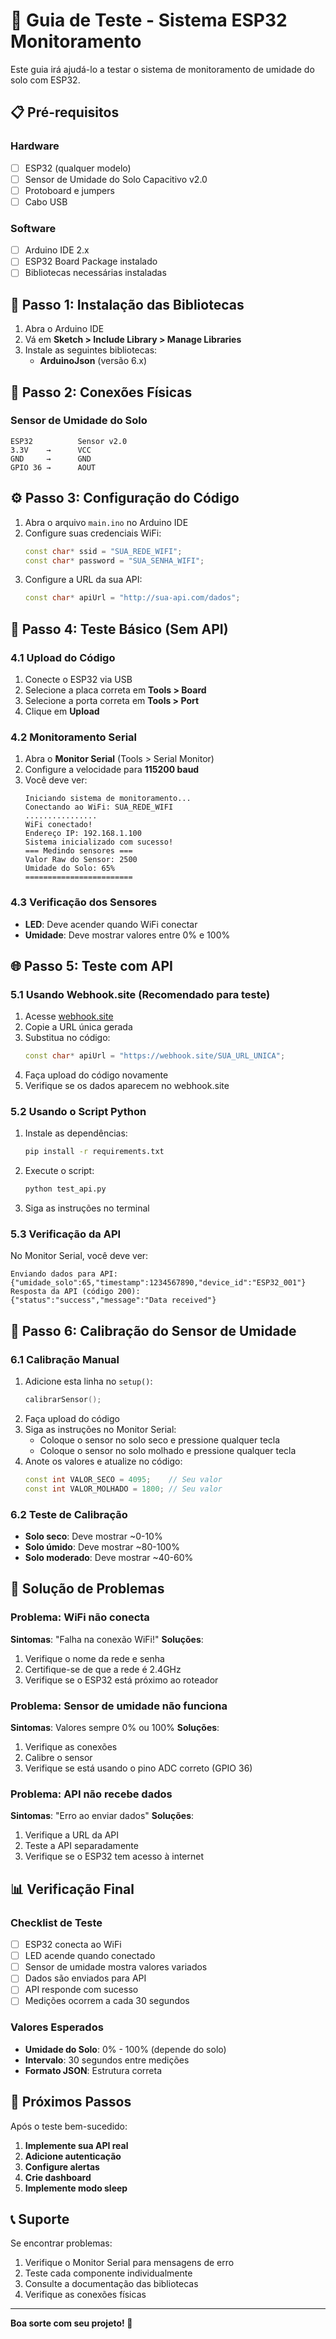 # 🧪 Guia de Teste - Sistema ESP32 Monitoramento

Este guia irá ajudá-lo a testar o sistema de monitoramento de umidade do solo com ESP32.

## 📋 Pré-requisitos

### Hardware
- [ ] ESP32 (qualquer modelo)
- [ ] Sensor de Umidade do Solo Capacitivo v2.0
- [ ] Protoboard e jumpers
- [ ] Cabo USB

### Software
- [ ] Arduino IDE 2.x
- [ ] ESP32 Board Package instalado
- [ ] Bibliotecas necessárias instaladas

## 🔧 Passo 1: Instalação das Bibliotecas

1. Abra o Arduino IDE
2. Vá em **Sketch > Include Library > Manage Libraries**
3. Instale as seguintes bibliotecas:
   - **ArduinoJson** (versão 6.x)

## 🔌 Passo 2: Conexões Físicas

### Sensor de Umidade do Solo
```
ESP32          Sensor v2.0
3.3V    →      VCC
GND     →      GND
GPIO 36 →      AOUT
```

## ⚙️ Passo 3: Configuração do Código

1. Abra o arquivo `main.ino` no Arduino IDE
2. Configure suas credenciais WiFi:
   ```cpp
   const char* ssid = "SUA_REDE_WIFI";
   const char* password = "SUA_SENHA_WIFI";
   ```
3. Configure a URL da sua API:
   ```cpp
   const char* apiUrl = "http://sua-api.com/dados";
   ```

## 🧪 Passo 4: Teste Básico (Sem API)

### 4.1 Upload do Código
1. Conecte o ESP32 via USB
2. Selecione a placa correta em **Tools > Board**
3. Selecione a porta correta em **Tools > Port**
4. Clique em **Upload**

### 4.2 Monitoramento Serial
1. Abra o **Monitor Serial** (Tools > Serial Monitor)
2. Configure a velocidade para **115200 baud**
3. Você deve ver:
   ```
   Iniciando sistema de monitoramento...
   Conectando ao WiFi: SUA_REDE_WIFI
   ................
   WiFi conectado!
   Endereço IP: 192.168.1.100
   Sistema inicializado com sucesso!
   === Medindo sensores ===
   Valor Raw do Sensor: 2500
   Umidade do Solo: 65%
   ========================
   ```

### 4.3 Verificação dos Sensores
- **LED**: Deve acender quando WiFi conectar
- **Umidade**: Deve mostrar valores entre 0% e 100%

## 🌐 Passo 5: Teste com API

### 5.1 Usando Webhook.site (Recomendado para teste)
1. Acesse [webhook.site](https://webhook.site)
2. Copie a URL única gerada
3. Substitua no código:
   ```cpp
   const char* apiUrl = "https://webhook.site/SUA_URL_UNICA";
   ```
4. Faça upload do código novamente
5. Verifique se os dados aparecem no webhook.site

### 5.2 Usando o Script Python
1. Instale as dependências:
   ```bash
   pip install -r requirements.txt
   ```
2. Execute o script:
   ```bash
   python test_api.py
   ```
3. Siga as instruções no terminal

### 5.3 Verificação da API
No Monitor Serial, você deve ver:
```
Enviando dados para API:
{"umidade_solo":65,"timestamp":1234567890,"device_id":"ESP32_001"}
Resposta da API (código 200):
{"status":"success","message":"Data received"}
```

## 🔧 Passo 6: Calibração do Sensor de Umidade

### 6.1 Calibração Manual
1. Adicione esta linha no `setup()`:
   ```cpp
   calibrarSensor();
   ```
2. Faça upload do código
3. Siga as instruções no Monitor Serial:
   - Coloque o sensor no solo seco e pressione qualquer tecla
   - Coloque o sensor no solo molhado e pressione qualquer tecla
4. Anote os valores e atualize no código:
   ```cpp
   const int VALOR_SECO = 4095;    // Seu valor
   const int VALOR_MOLHADO = 1800; // Seu valor
   ```

### 6.2 Teste de Calibração
- **Solo seco**: Deve mostrar ~0-10%
- **Solo úmido**: Deve mostrar ~80-100%
- **Solo moderado**: Deve mostrar ~40-60%

## 🚨 Solução de Problemas

### Problema: WiFi não conecta
**Sintomas**: "Falha na conexão WiFi!"
**Soluções**:
1. Verifique o nome da rede e senha
2. Certifique-se de que a rede é 2.4GHz
3. Verifique se o ESP32 está próximo ao roteador

### Problema: Sensor de umidade não funciona
**Sintomas**: Valores sempre 0% ou 100%
**Soluções**:
1. Verifique as conexões
2. Calibre o sensor
3. Verifique se está usando o pino ADC correto (GPIO 36)

### Problema: API não recebe dados
**Sintomas**: "Erro ao enviar dados"
**Soluções**:
1. Verifique a URL da API
2. Teste a API separadamente
3. Verifique se o ESP32 tem acesso à internet

## 📊 Verificação Final

### Checklist de Teste
- [ ] ESP32 conecta ao WiFi
- [ ] LED acende quando conectado
- [ ] Sensor de umidade mostra valores variados
- [ ] Dados são enviados para API
- [ ] API responde com sucesso
- [ ] Medições ocorrem a cada 30 segundos

### Valores Esperados
- **Umidade do Solo**: 0% - 100% (depende do solo)
- **Intervalo**: 30 segundos entre medições
- **Formato JSON**: Estrutura correta

## 🎯 Próximos Passos

Após o teste bem-sucedido:
1. **Implemente sua API real**
2. **Adicione autenticação**
3. **Configure alertas**
4. **Crie dashboard**
5. **Implemente modo sleep**

## 📞 Suporte

Se encontrar problemas:
1. Verifique o Monitor Serial para mensagens de erro
2. Teste cada componente individualmente
3. Consulte a documentação das bibliotecas
4. Verifique as conexões físicas

---

**Boa sorte com seu projeto! 🚀** 